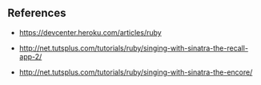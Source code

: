 ## References

- https://devcenter.heroku.com/articles/ruby

- http://net.tutsplus.com/tutorials/ruby/singing-with-sinatra-the-recall-app-2/

- http://net.tutsplus.com/tutorials/ruby/singing-with-sinatra-the-encore/
